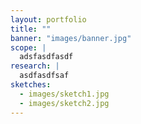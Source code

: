 ```yaml
---
layout: portfolio
title: ""
banner: "images/banner.jpg"
scope: |
  adsfasdfasdf
research: |
  asdfasdfsaf
sketches:
  - images/sketch1.jpg
  - images/sketch2.jpg
---
```

